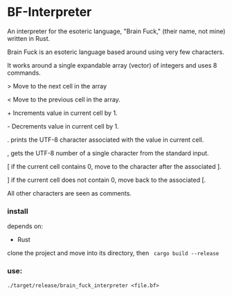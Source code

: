 # BF-Interpreter
An interpreter for the esoteric language, "Brain Fuck," (their name, not mine) written in Rust.

Brain Fuck is an esoteric language based around using very few characters.

It works around a single expandable array (vector) of integers and uses 8 commands.

  \> Move to the next cell in the array
  
  \< Move to the previous cell in the array.
  
  \+ Increments value in current cell by 1.
  
  \- Decrements value in current cell by 1.
  
  \. prints the UTF-8 character associated with the value in current cell.
  
  \, gets the UTF-8 number of a single character from the standard input.
  
  \[ if the current cell contains 0, move to the character after the associated ].
  
  \] if the current cell does not contain 0, move back to the associated [.

All other characters are seen as comments.


### install
 depends on:
 * Rust
 
 clone the project and move into its directory, then
 ` cargo build --release`
 
### use:
  ` ./target/release/brain_fuck_interpreter <file.bf> `
